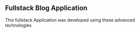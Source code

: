 ## Fullstack Blog Application
<p>This fullstack Application was developed using these advanced technologies</p>


